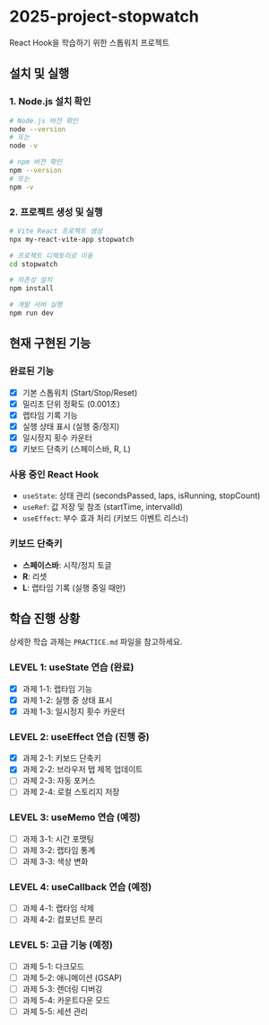 # 2025-project-stopwatch

React Hook을 학습하기 위한 스톱워치 프로젝트

## 설치 및 실행

### 1. Node.js 설치 확인

```bash
# Node.js 버전 확인
node --version
# 또는
node -v

# npm 버전 확인
npm --version
# 또는
npm -v
```

### 2. 프로젝트 생성 및 실행

```bash
# Vite React 프로젝트 생성
npx my-react-vite-app stopwatch

# 프로젝트 디렉토리로 이동
cd stopwatch

# 의존성 설치
npm install

# 개발 서버 실행
npm run dev
```

## 현재 구현된 기능

### 완료된 기능

- [x] 기본 스톱워치 (Start/Stop/Reset)
- [x] 밀리초 단위 정확도 (0.001초)
- [x] 랩타임 기록 기능
- [x] 실행 상태 표시 (실행 중/정지)
- [x] 일시정지 횟수 카운터
- [x] 키보드 단축키 (스페이스바, R, L)

### 사용 중인 React Hook

- `useState`: 상태 관리 (secondsPassed, laps, isRunning, stopCount)
- `useRef`: 값 저장 및 참조 (startTime, intervalId)
- `useEffect`: 부수 효과 처리 (키보드 이벤트 리스너)

### 키보드 단축키

- **스페이스바**: 시작/정지 토글
- **R**: 리셋
- **L**: 랩타임 기록 (실행 중일 때만)

## 학습 진행 상황

상세한 학습 과제는 `PRACTICE.md` 파일을 참고하세요.

### LEVEL 1: useState 연습 (완료)

- [x] 과제 1-1: 랩타임 기능
- [x] 과제 1-2: 실행 중 상태 표시
- [x] 과제 1-3: 일시정지 횟수 카운터

### LEVEL 2: useEffect 연습 (진행 중)

- [x] 과제 2-1: 키보드 단축키
- [x] 과제 2-2: 브라우저 탭 제목 업데이트
- [ ] 과제 2-3: 자동 포커스
- [ ] 과제 2-4: 로컬 스토리지 저장

### LEVEL 3: useMemo 연습 (예정)

- [ ] 과제 3-1: 시간 포맷팅
- [ ] 과제 3-2: 랩타임 통계
- [ ] 과제 3-3: 색상 변화

### LEVEL 4: useCallback 연습 (예정)

- [ ] 과제 4-1: 랩타임 삭제
- [ ] 과제 4-2: 컴포넌트 분리

### LEVEL 5: 고급 기능 (예정)

- [ ] 과제 5-1: 다크모드
- [ ] 과제 5-2: 애니메이션 (GSAP)
- [ ] 과제 5-3: 렌더링 디버깅
- [ ] 과제 5-4: 카운트다운 모드
- [ ] 과제 5-5: 세션 관리
